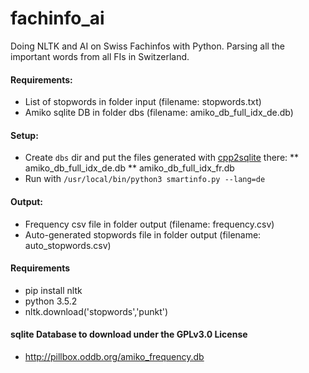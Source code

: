 # fachinfo_ai
Doing NLTK and AI on Swiss Fachinfos with Python. Parsing all the important words from all FIs in Switzerland.
#### Requirements:
* List of stopwords in folder input (filename: stopwords.txt)
* Amiko sqlite DB in folder dbs (filename: amiko_db_full_idx_de.db)

#### Setup:
* Create `dbs` dir and put the files generated with [cpp2sqlite](https://github.com/zdavatz/cpp2sqlite) there:
** amiko_db_full_idx_de.db
** amiko_db_full_idx_fr.db
* Run with `/usr/local/bin/python3 smartinfo.py --lang=de`

#### Output:
* Frequency csv file in folder output (filename: frequency.csv)
* Auto-generated stopwords file in folder output (filename: auto_stopwords.csv)

#### Requirements
* pip install nltk
* python 3.5.2
* nltk.download('stopwords','punkt')

#### sqlite Database to download under the GPLv3.0 License
* http://pillbox.oddb.org/amiko_frequency.db
